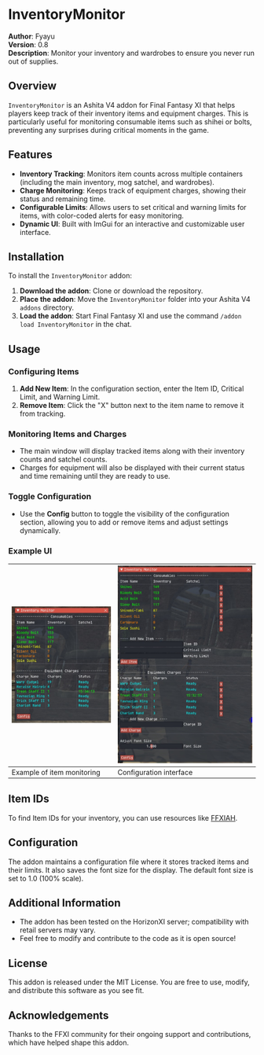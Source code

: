 # InventoryMonitor

**Author**: Fyayu  
**Version**: 0.8  
**Description**: Monitor your inventory and wardrobes to ensure you never run out of supplies.

## Overview

`InventoryMonitor` is an Ashita V4 addon for Final Fantasy XI that helps players keep track of their inventory items and equipment charges. This is particularly useful for monitoring consumable items such as shihei or bolts, preventing any surprises during critical moments in the game.

## Features

- **Inventory Tracking**: Monitors item counts across multiple containers (including the main inventory, mog satchel, and wardrobes).
- **Charge Monitoring**: Keeps track of equipment charges, showing their status and remaining time.
- **Configurable Limits**: Allows users to set critical and warning limits for items, with color-coded alerts for easy monitoring.
- **Dynamic UI**: Built with ImGui for an interactive and customizable user interface.

## Installation

To install the `InventoryMonitor` addon:

1. **Download the addon**: Clone or download the repository.
2. **Place the addon**: Move the `InventoryMonitor` folder into your Ashita V4 `addons` directory.
3. **Load the addon**: Start Final Fantasy XI and use the command `/addon load InventoryMonitor` in the chat.

## Usage

### Configuring Items

1. **Add New Item**: In the configuration section, enter the Item ID, Critical Limit, and Warning Limit.
2. **Remove Item**: Click the "X" button next to the item name to remove it from tracking.

### Monitoring Items and Charges

- The main window will display tracked items along with their inventory counts and satchel counts.
- Charges for equipment will also be displayed with their current status and time remaining until they are ready to use.

### Toggle Configuration

- Use the **Config** button to toggle the visibility of the configuration section, allowing you to add or remove items and adjust settings dynamically.

### Example UI

| ![Example of the monitor](https://github.com/SmithDev1237/InventoryMonitor/blob/main/img/Example.jpg) | ![Config Mode](https://github.com/SmithDev1237/InventoryMonitor/blob/main/img/Config.jpg) |
|-----------------------------------------------------|----------------------------------------------|
| Example of item monitoring                          | Configuration interface                      |

## Item IDs

To find Item IDs for your inventory, you can use resources like [FFXIAH](https://www.ffxiah.com/ "FFXIAH").

## Configuration

The addon maintains a configuration file where it stores tracked items and their limits. It also saves the font size for the display. The default font size is set to 1.0 (100% scale).

## Additional Information

- The addon has been tested on the HorizonXI server; compatibility with retail servers may vary.
- Feel free to modify and contribute to the code as it is open source!

## License

This addon is released under the MIT License. You are free to use, modify, and distribute this software as you see fit.

## Acknowledgements

Thanks to the FFXI community for their ongoing support and contributions, which have helped shape this addon.
